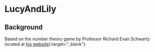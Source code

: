 # LucyAndLily

## Background
Based on the number theory game by Professor Richard Evan Schwartz located at [his website](http://www.math.brown.edu/reschwar/Javascript/LL.html){:target="_blank"}
